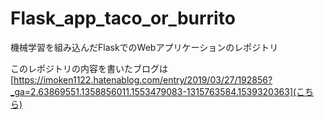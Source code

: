 # Flask_app_taco_or_burrito

機械学習を組み込んだFlaskでのWebアプリケーションのレポジトリ

このレポジトリの内容を書いたブログは[https://imoken1122.hatenablog.com/entry/2019/03/27/192856?_ga=2.63869551.1358856011.1553479083-1315763584.1539320363](こちら)
